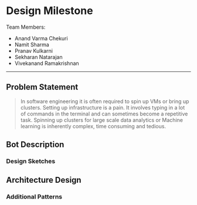 # Design Milestone

Team Members:
* Anand Varma Chekuri
* Namit Sharma
* Pranav Kulkarni
* Sekharan Natarajan
* Vivekanand Ramakrishnan

----------

## Problem Statement
 > In software engineering it is often required to spin up VMs or bring up clusters. Setting up infrastructure is a pain. It involves typing in a lot of commands in the terminal and can sometimes become a repetitive task. Spinning up clusters for large scale data analytics or Machine learning is inherently complex, time consuming and tedious. 



## Bot Description



### Design Sketches



## Architecture Design



### Additional Patterns
